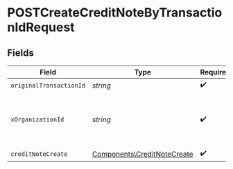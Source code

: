 # POSTCreateCreditNoteByTransactionIdRequest


## Fields

| Field                                                                      | Type                                                                       | Required                                                                   | Description                                                                | Example                                                                    |
| -------------------------------------------------------------------------- | -------------------------------------------------------------------------- | -------------------------------------------------------------------------- | -------------------------------------------------------------------------- | -------------------------------------------------------------------------- |
| `originalTransactionId`                                                    | *string*                                                                   | :heavy_check_mark:                                                         | N/A                                                                        |                                                                            |
| `xOrganizationId`                                                          | *string*                                                                   | :heavy_check_mark:                                                         | The unique identifier for the organization making the request              | org_12345                                                                  |
| `creditNoteCreate`                                                         | [Components\CreditNoteCreate](../../Models/Components/CreditNoteCreate.md) | :heavy_check_mark:                                                         | N/A                                                                        |                                                                            |